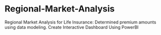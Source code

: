 # Regional-Market-Analysis
Regional Market Analysis for Life Insurance: Determined premium amounts using data modeling. Create Interactive Dashboard Using PowerBI
